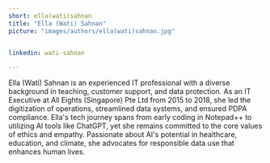 ```yaml
---
short: ella(wati)sahnan
title: "Ella (Wati) Sahnan"
picture: "images/authors/ella(wati)sahnan.jpg"


linkedin: wati-sahnan

---
```


Ella (Wati) Sahnan is an experienced IT professional with a diverse background in teaching, customer support, and data protection. As an IT Executive at All Eights (Singapore) Pte Ltd from 2015 to 2018, she led the digitization of operations, streamlined data systems, and ensured PDPA compliance. Ella's tech journey spans from early coding in Notepad++ to utilizing AI tools like ChatGPT, yet she remains committed to the core values of ethics and empathy. Passionate about AI's potential in healthcare, education, and climate, she advocates for responsible data use that enhances human lives.